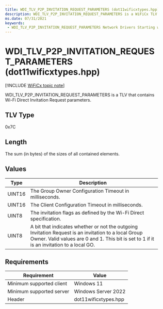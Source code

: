 ```yaml
---
title: WDI_TLV_P2P_INVITATION_REQUEST_PARAMETERS (dot11wificxtypes.hpp)
description: WDI_TLV_P2P_INVITATION_REQUEST_PARAMETERS is a WiFiCx TLV that contains Wi-Fi Direct Invitation Request parameters.
ms.date: 07/31/2021
keywords:
 - WDI_TLV_P2P_INVITATION_REQUEST_PARAMETERS Network Drivers Starting with Windows Vista
---
```


# WDI\_TLV\_P2P\_INVITATION\_REQUEST\_PARAMETERS (dot11wificxtypes.hpp)

[!INCLUDE [WiFiCx topic note](../includes/wificx-version-warning.md)]


WDI\_TLV\_P2P\_INVITATION\_REQUEST\_PARAMETERS is a TLV that contains Wi-Fi Direct Invitation Request parameters.

## TLV Type


0x7C

## Length


The sum (in bytes) of the sizes of all contained elements.

## Values


|Type|Description|
|--- |--- |
|UINT16|The Group Owner Configuration Timeout in milliseconds.|
|UINT16|The Client Configuration Timeout in milliseconds.|
|UINT8|The invitation flags as defined by the Wi-Fi Direct specification.|
|UINT8|A bit that indicates whether or not the outgoing Invitation Request is an invitation to a local Group Owner. Valid values are 0 and 1. This bit is set to 1 if it is an invitation to a local GO.|

 

## Requirements

|Requirement|Value|
|--- |--- |
|Minimum supported client|Windows 11|
|Minimum supported server|Windows Server 2022|
|Header|dot11wificxtypes.hpp|


 

 




